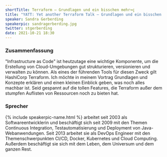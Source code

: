 ```yaml
---
shortTitle: Terraform – Grundlagen und ein bisschen mehr≈ç
title: "YATT: Yet another Terraform Talk – Grundlagen und ein bisschen mehr"
speaker: Sandra Gerberding
speakerpic: sandragerberding.jpg
twitter: stgerberding
date: 2021-10-21 18:30
---
```


### Zusammenfassung

"Infrastructure as Code" ist heutzutage eine wichtige Komponente, um die Erstellung von Cloud-Umgebungen gut strukturieren, versionieren und verwalten zu können. Als eines der führenden Tools für diesen Zweck gilt HashiCorp Terraform. Ich möchte in meinem Vortrag Grundlagen und Konzepte erklären und einen kleinen Einblick geben, was noch alles machbar ist. Seid gespannt auf die tollen Features, die Terraform außer dem stumpfen Auflisten von Ressourcen noch zu bieten hat.

### Sprecher

{% include speakerpic-name.html %} arbeitet seit 2003 als Softwareentwicklerin und beschäftigt sich seit 2009 mit den Themen Continuous Integration, Testautomatisierung und Deployment von Java-Webanwendungen. Seit 2013 arbeitet sie als DevOps Engineer mit den Themenschwerpunkten CI/CD, Docker, Kubernetes und Cloud Computing. Außerdem beschäftigt sie sich mit dem Leben, dem Universum und dem ganzen Rest.

